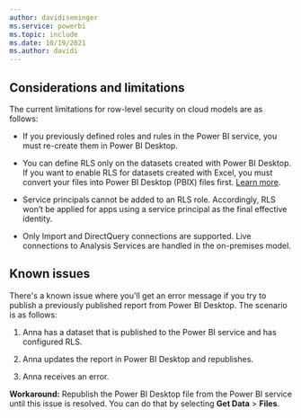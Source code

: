 ```yaml
---
author: davidiseminger
ms.service: powerbi
ms.topic: include
ms.date: 10/19/2021
ms.author: davidi
---
```


## Considerations and limitations

The current limitations for row-level security on cloud models are as follows:

* If you previously defined roles and rules in the Power BI service, you must re-create them in Power BI Desktop.

* You can define RLS only on the datasets created with Power BI Desktop. If you want to enable RLS for datasets created with Excel, you must convert your files into Power BI Desktop (PBIX) files first. [Learn more](../connect-data/desktop-import-excel-workbooks.md).

* Service principals cannot be added to an RLS role. Accordingly, RLS won’t be applied for apps using a service principal as the final effective identity.

* Only Import and DirectQuery connections are supported. Live connections to Analysis Services are handled in the on-premises model.

## Known issues

There's a known issue where you'll get an error message if you try to publish a previously published report from Power BI Desktop. The scenario is as follows:

1. Anna has a dataset that is published to the Power BI service and has configured RLS.

1. Anna updates the report in Power BI Desktop and republishes.

1. Anna receives an error.

**Workaround:** Republish the Power BI Desktop file from the Power BI service until this issue is resolved. You can do that by selecting **Get Data** > **Files**.


